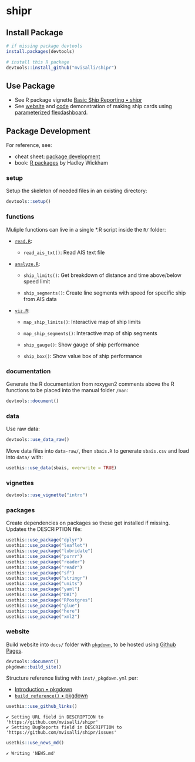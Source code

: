 # shipr

## Install Package

```r
# if missing package devtools
install.packages(devtools) 

# install this R package
devtools::install_github("mvisalli/shipr")
```

## Use Package

- See R package vignette [Basic Ship Reporting • shipr](https://mvisalli.github.io/shipr/articles/intro.html)
- See [website](http://ecoquants.github.io/ship-cards/) and [code](https://github.com/ecoquants/ship-cards) demonstration of making ship cards using [parameterized](https://bookdown.org/yihui/rmarkdown/parameterized-reports.html) [flexdashboard](https://rmarkdown.rstudio.com/flexdashboard/).

## Package Development

For reference, see:

- cheat sheet: [package development](https://github.com/rstudio/cheatsheets/raw/master/package-development.pdf)
- book: [R packages](http://r-pkgs.had.co.nz/) by Hadley Wickham

### setup 

Setup the skeleton of needed files in an existing directory:

```r
devtools::setup()
```

### functions

Muliple functions can live in a single *.R script inside the `R/` folder:

- [`read.R`](https://github.com/mvisalli/shipr/blob/master/R/read.R):

    - `read_ais_txt()`: Read AIS text file
  
- [`analyze.R`](https://github.com/mvisalli/shipr/blob/master/R/analyze.R):

    - `ship_limits()`: Get breakdown of distance and time above/below speed limit
    
    - `ship_segments()`: Create line segments with speed for specific ship from AIS data

- [`viz.R`](https://github.com/mvisalli/shipr/blob/master/R/viz.R):

    - `map_ship_limits()`: Interactive map of ship limits
    
    - `map_ship_segments()`: Interactive map of ship segments

    - `ship_gauge()`: Show gauge of ship performance
    
    - `ship_box()`: Show value box of ship performance

### documentation

Generate the R documentation from roxygen2 comments above the R functions to be placed into the manual folder `/man`:

```r
devtools::document()
```
    
### data

Use raw data:

```r
devtools::use_data_raw()
```

Move data files into `data-raw/`, then `sbais.R` to generate `sbais.csv` and load into `data/` with:

```r
usethis::use_data(sbais, overwrite = TRUE)
```

### vignettes

```r
devtools::use_vignette("intro")
```

### packages

Create dependencies on packages so these get installed if missing. Updates the DESCRIPTION file:

```r
usethis::use_package("dplyr")
usethis::use_package("leaflet")
usethis::use_package("lubridate")
usethis::use_package("purrr")
usethis::use_package("reader")
usethis::use_package("readr")
usethis::use_package("sf")
usethis::use_package("stringr")
usethis::use_package("units")
usethis::use_package("yaml")
usethis::use_package("DBI")
usethis::use_package("RPostgres")
usethis::use_package("glue")
usethis::use_package("here")
usethis::use_package("xml2")
```

### website

Build website into `docs/` folder with [`pkgdown`](https://pkgdown.r-lib.org), to be hosted using [Github Pages](https://pages.github.com).

```r
devtools::document()
pkgdown::build_site()
```

Structure reference listing with `inst/_pkgdown.yml` per:

* [Introduction • pkgdown](https://pkgdown.r-lib.org/articles/pkgdown.html#configuration)
* [`build_reference()` • pkgdown](https://pkgdown.r-lib.org/reference/build_reference.html)

```r
usethis::use_github_links()
```

```
✔ Setting URL field in DESCRIPTION to 'https://github.com/mvisalli/shipr'
✔ Setting BugReports field in DESCRIPTION to 'https://github.com/mvisalli/shipr/issues'
```

```r
usethis::use_news_md()
```

```
✔ Writing 'NEWS.md'
```
